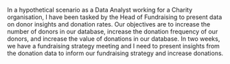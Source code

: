 In a hypothetical scenario as a Data Analyst working for a Charity organisation, I have been tasked by the Head of Fundraising to present data on donor insights and donation rates. Our objectives are to increase the number of donors in our database, increase the donation frequency of our donors, and increase the value of donations in our database. In two weeks, we have a fundraising strategy meeting and I need to present insights from the donation data to inform our fundraising strategy and increase donations.
